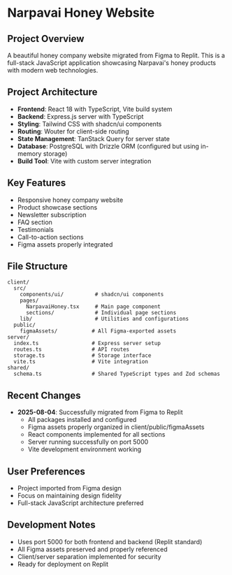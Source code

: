 # Narpavai Honey Website

## Project Overview
A beautiful honey company website migrated from Figma to Replit. This is a full-stack JavaScript application showcasing Narpavai's honey products with modern web technologies.

## Project Architecture
- **Frontend**: React 18 with TypeScript, Vite build system
- **Backend**: Express.js server with TypeScript
- **Styling**: Tailwind CSS with shadcn/ui components
- **Routing**: Wouter for client-side routing
- **State Management**: TanStack Query for server state
- **Database**: PostgreSQL with Drizzle ORM (configured but using in-memory storage)
- **Build Tool**: Vite with custom server integration

## Key Features
- Responsive honey company website
- Product showcase sections
- Newsletter subscription
- FAQ section
- Testimonials
- Call-to-action sections
- Figma assets properly integrated

## File Structure
```
client/
  src/
    components/ui/          # shadcn/ui components
    pages/
      NarpavaiHoney.tsx     # Main page component
      sections/             # Individual page sections
    lib/                    # Utilities and configurations
  public/
    figmaAssets/           # All Figma-exported assets
server/
  index.ts                 # Express server setup
  routes.ts                # API routes
  storage.ts               # Storage interface
  vite.ts                  # Vite integration
shared/
  schema.ts                # Shared TypeScript types and Zod schemas
```

## Recent Changes
- **2025-08-04**: Successfully migrated from Figma to Replit
  - All packages installed and configured
  - Figma assets properly organized in client/public/figmaAssets
  - React components implemented for all sections
  - Server running successfully on port 5000
  - Vite development environment working

## User Preferences
- Project imported from Figma design
- Focus on maintaining design fidelity
- Full-stack JavaScript architecture preferred

## Development Notes
- Uses port 5000 for both frontend and backend (Replit standard)
- All Figma assets preserved and properly referenced
- Client/server separation implemented for security
- Ready for deployment on Replit